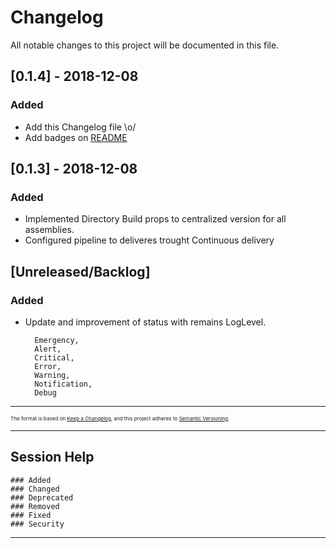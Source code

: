# Changelog
All notable changes to this project will be documented in this file.

## [0.1.4] - 2018-12-08
### Added
- Add this Changelog file \o/
- Add badges on [README](https://github.com/ucavalcante/netcore-easy-log/blob/master/README.md)


## [0.1.3] - 2018-12-08
### Added
- Implemented Directory Build props to centralized version for all assemblies.
- Configured pipeline to deliveres trought Continuous delivery

## [Unreleased/Backlog]
### Added
- Update and improvement of status with remains LogLevel.

        Emergency,
        Alert,
        Critical,
        Error,
        Warning,
        Notification,
        Debug
---

<sub><sub><sub>The format is based on [Keep a Changelog](https://keepachangelog.com/en/1.0.0/),
and this project adheres to [Semantic Versioning](https://semver.org/spec/v2.0.0.html).

---
## Session Help
    ### Added
    ### Changed
    ### Deprecated
    ### Removed
    ### Fixed
    ### Security

---


